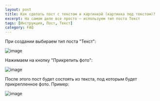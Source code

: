 ```yaml
---
layout: post
title: Как сделать пост с текстом и картинкой (картинка под текстом)?
excerpt: На самом деле все просто — используем тип поста Текст
tags: [Инструкция, Пост, Текст]
category: FAQ
---
```


При создании выбираем тип поста "Текст":

![image](https://user-images.githubusercontent.com/24430718/105411650-b50d2080-5c44-11eb-91ba-056c59621c2f.png)

Нажимаем на кнопку "Прикрепить фото":

![image](https://user-images.githubusercontent.com/24430718/105411774-e0900b00-5c44-11eb-8eb2-eeaf7600cbc2.png)

После этого пост будет состоять из текста, под которым будет прикрепленное фото. Пример: 

![image](https://user-images.githubusercontent.com/24430718/105411912-1208d680-5c45-11eb-815f-af06a07abf13.png)